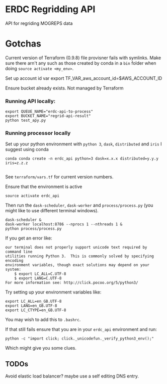 # ERDC Regridding API
API for regriding MOGREPS data

# Gotchas

Current version of Terraform (0.9.8) file provisner fails with symlinks. Make sure there arn't any such as those created by conda in a `bin` folder when doing `source activate <my_env>`.

Set up account id var
export TF_VAR_aws_account_id=$AWS_ACCOUNT_ID

Ensure bucket already exists. Not managed by Terraform


### Running API locally:

```
export QUEUE_NAME="erdc-api-to-process"
export BUCKET_NAME="regrid-api-result"
python test_apy.py
```

### Running processor locally
Set up your python environment with `python 3`, `dask`, `distributed` and `iris` I suggest using conda

```
conda conda create -n erdc_api python=3 dask=x.x.x distributed=y.y.y iris=z.z.z


```

See `terraform/vars.tf` for current version numbers.

Ensure that the environment is active

```source activate erdc_api```

Then run the `dask-scheduler`, `dask-worker` and `process/process.py` (you might like to use different terminal windows).

```
dask-scheduler &
dask-worker localhost:8786 --nprocs 1 --nthreads 1 &
python process/process.py
```

If you get an error like:

```
our terminal does not properly support unicode text required by command line
utilities running Python 3.  This is commonly solved by specifying encoding
environment variables, though exact solutions may depend on your system:
    $ export LC_ALL=C.UTF-8
    $ export LANG=C.UTF-8
For more information see: http://click.pocoo.org/5/python3/
```

Try setting up your environment variables like: 

```
export LC_ALL=en_GB.UTF-8
export LANG=en_GB.UTF-8
export LC_CTYPE=en_GB.UTF-8
```

You may wish to add this to `.bashrc`.

If that still fails ensure that you are in your `erdc_api` environment and run:

```python -c "import click; click._unicodefun._verify_python3_env();"```

Which might give you some clues.


## TODOs
Avoid elastic load balancer? maybe use a self editing DNS entry.